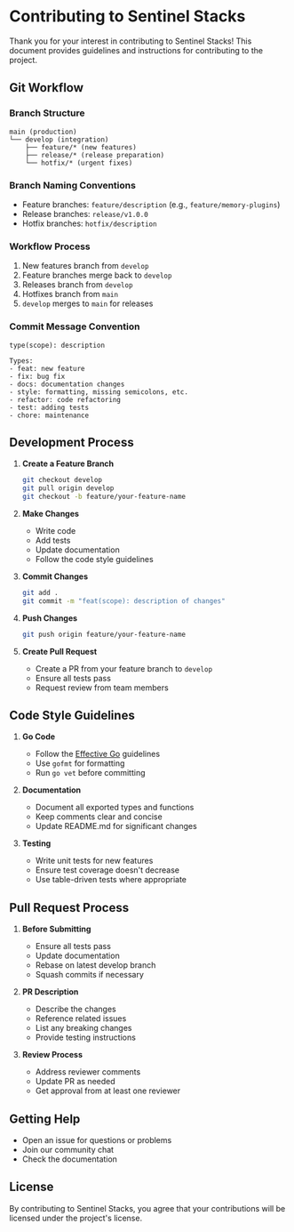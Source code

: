 # Contributing to Sentinel Stacks

Thank you for your interest in contributing to Sentinel Stacks! This document provides guidelines and instructions for contributing to the project.

## Git Workflow

### Branch Structure
```
main (production)
└── develop (integration)
    ├── feature/* (new features)
    ├── release/* (release preparation)
    └── hotfix/* (urgent fixes)
```

### Branch Naming Conventions
- Feature branches: `feature/description` (e.g., `feature/memory-plugins`)
- Release branches: `release/v1.0.0`
- Hotfix branches: `hotfix/description`

### Workflow Process
1. New features branch from `develop`
2. Feature branches merge back to `develop`
3. Releases branch from `develop`
4. Hotfixes branch from `main`
5. `develop` merges to `main` for releases

### Commit Message Convention
```
type(scope): description

Types:
- feat: new feature
- fix: bug fix
- docs: documentation changes
- style: formatting, missing semicolons, etc.
- refactor: code refactoring
- test: adding tests
- chore: maintenance
```

## Development Process

1. **Create a Feature Branch**
   ```bash
   git checkout develop
   git pull origin develop
   git checkout -b feature/your-feature-name
   ```

2. **Make Changes**
   - Write code
   - Add tests
   - Update documentation
   - Follow the code style guidelines

3. **Commit Changes**
   ```bash
   git add .
   git commit -m "feat(scope): description of changes"
   ```

4. **Push Changes**
   ```bash
   git push origin feature/your-feature-name
   ```

5. **Create Pull Request**
   - Create a PR from your feature branch to `develop`
   - Ensure all tests pass
   - Request review from team members

## Code Style Guidelines

1. **Go Code**
   - Follow the [Effective Go](https://golang.org/doc/effective_go.html) guidelines
   - Use `gofmt` for formatting
   - Run `go vet` before committing

2. **Documentation**
   - Document all exported types and functions
   - Keep comments clear and concise
   - Update README.md for significant changes

3. **Testing**
   - Write unit tests for new features
   - Ensure test coverage doesn't decrease
   - Use table-driven tests where appropriate

## Pull Request Process

1. **Before Submitting**
   - Ensure all tests pass
   - Update documentation
   - Rebase on latest develop branch
   - Squash commits if necessary

2. **PR Description**
   - Describe the changes
   - Reference related issues
   - List any breaking changes
   - Provide testing instructions

3. **Review Process**
   - Address reviewer comments
   - Update PR as needed
   - Get approval from at least one reviewer

## Getting Help

- Open an issue for questions or problems
- Join our community chat
- Check the documentation

## License

By contributing to Sentinel Stacks, you agree that your contributions will be licensed under the project's license. 